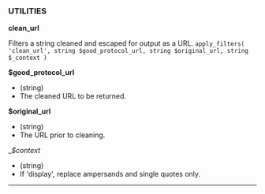 
### UTILITIES

__clean_url__

Filters a string cleaned and escaped for output as a URL.
`apply_filters( 'clean_url', string $good_protocol_url, string $original_url, string $_context )`


__$good_protocol_url__
- (string)
 - The cleaned URL to be returned.

__$original_url__
- (string)
 - The URL prior to cleaning.

__$_context__
- (string)
 - If 'display', replace ampersands and single quotes only.

---
